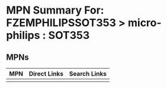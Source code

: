 



# MPN Summary For: FZEMPHILIPSSOT353 > micro-philips : SOT353

## MPNs
  

|MPN|Direct Links|Search Links|
| :--- | :--- | :--- |
||||
